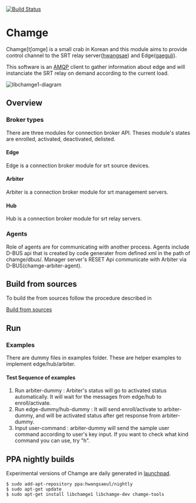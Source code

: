 [![Build Status](https://dev.azure.com/hwangsaeul/hwangsaeul/_apis/build/status/hwangsaeul.chamge?branchName=master)](https://dev.azure.com/hwangsaeul/hwangsaeul/_build/latest?definitionId=5&branchName=master)

# Chamge

Chamge[tʃɑmge] is a small crab in Korean and this module aims to provide control channel
to the SRT relay server([hwangsae](https://github.com/hwangsaeul/hwangsae)) and 
Edge([gaeguli](https://github.com/hwangsaeul/gaeguli)).

This software is an [AMQP](https://www.rabbitmq.com/protocols.html#amqp-091) client
to gather information about edge and will instanciate the SRT relay on demand
according to the current load.

<!--
graph LR
subgraph Edge
  G(Gaeguli) --- CDB[libchamge1]
end
  CDB -.- R((Rabbit MQ))
  R-.-CDC[libchamgae1]

subgraph Hwangsae
  CDC---H(Hwangsae)
end
style CDC fill:#ccf,stroke:#f66
style CDB fill:#ccf,stroke:#f66
-->

![libchamge1-diagram](./docs/images/libchamge1-diagram.png)

## Overview

### Broker types
There are three modules for connection broker API. Theses module's states are enrolled, activated, deactivated, delisted.

#### Edge
Edge is a connection broker module for srt source devices. 

#### Arbiter
Arbiter is a connection broker module for srt management servers.

#### Hub
Hub is a connection broker module for srt relay servers.

### Agents
Role of agents are for communicating with another process. Agents include D-BUS api that is created by code generater from defined xml in the path of chamge/dbus/. Manager server's RESET Api communicate with Arbiter via D-BUS(chamge-arbiter-agent).

## Build from sources
To build the from sources follow the procedure described in

[Build from sources](https://github.com/hwangsaeul/hwangsaeul.github.io/blob/master/build_from_sources.md)

## Run

### Examples
There are dummy files in examples folder. These are helper examples to implement edge/hub/arbiter.

#### Test Sequence of examples
1. Run arbiter-dummy : Arbiter's status will go to activated status automatically. It will wait for the messages from edge/hub to enroll/activate.
2. Run edge-dummy/hub-dummy : It will send enroll/activate to arbiter-dummy, and will be activated status after get response from arbiter-dummy.
3. Input user-command : arbiter-dummy will send the sample user command according to user's key input. If you want to check what kind command you can use, try "h".

## PPA nightly builds

Experimental versions of Chamge are daily generated in [launchpad](https://launchpad.net/~hwangsaeul/+archive/ubuntu/nightly).

```console
$ sudo add-apt-repository ppa:hwangsaeul/nightly
$ sudo apt-get update
$ sudo apt-get install libchamge1 libchamge-dev chamge-tools
```

